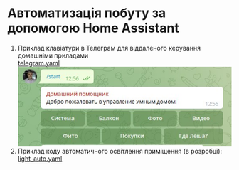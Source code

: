 # Автоматизація побуту за допомогою Home Assistant
1. Приклад клавіатури в Телеграм для віддаленого керування домашніми приладами  
[telegram.yaml](/includes/packages/telegram.yaml)  
![telega](/img/telega.jpg)  
2. Приклад коду автоматичного освітлення приміщення (в розробці):     
[light_auto.yaml](/includes/packages/light_auto.yaml)
